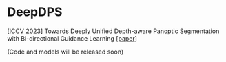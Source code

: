 # DeepDPS
[ICCV 2023] Towards Deeply Unified Depth-aware Panoptic Segmentation with Bi-directional Guidance Learning [[paper](https://arxiv.org/abs/2307.14786)]

(Code and models will be released soon)
